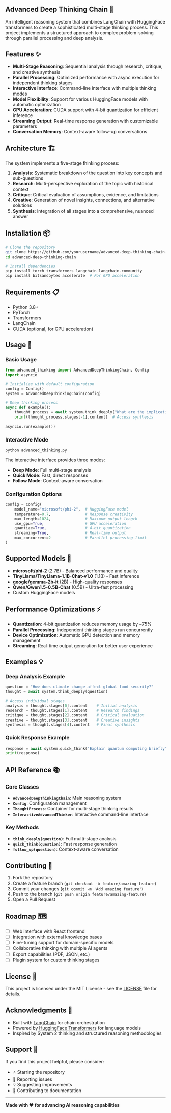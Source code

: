 ## Advanced Deep Thinking Chain 🧠

An intelligent reasoning system that combines LangChain with HuggingFace transformers to create a sophisticated multi-stage thinking process. This project implements a structured approach to complex problem-solving through parallel processing and deep analysis.

## Features ✨

- **Multi-Stage Reasoning**: Sequential analysis through research, critique, and creative synthesis
- **Parallel Processing**: Optimized performance with async execution for independent thinking stages
- **Interactive Interface**: Command-line interface with multiple thinking modes
- **Model Flexibility**: Support for various HuggingFace models with automatic optimization
- **GPU Acceleration**: CUDA support with 4-bit quantization for efficient inference
- **Streaming Output**: Real-time response generation with customizable parameters
- **Conversation Memory**: Context-aware follow-up conversations

## Architecture 🏗️

The system implements a five-stage thinking process:

1. **Analysis**: Systematic breakdown of the question into key concepts and sub-questions
2. **Research**: Multi-perspective exploration of the topic with historical context
3. **Critique**: Critical evaluation of assumptions, evidence, and limitations
4. **Creative**: Generation of novel insights, connections, and alternative solutions
5. **Synthesis**: Integration of all stages into a comprehensive, nuanced answer

## Installation 📦

```bash
# Clone the repository
git clone https://github.com/yourusername/advanced-deep-thinking-chain.git
cd advanced-deep-thinking-chain

# Install dependencies
pip install torch transformers langchain langchain-community
pip install bitsandbytes accelerate  # For GPU acceleration
```

## Requirements 📋

- Python 3.8+
- PyTorch
- Transformers
- LangChain
- CUDA (optional, for GPU acceleration)

## Usage 🚀

### Basic Usage

```python
from advanced_thinking import AdvancedDeepThinkingChain, Config
import asyncio

# Initialize with default configuration
config = Config()
system = AdvancedDeepThinkingChain(config)

# Deep thinking process
async def example():
    thought_process = await system.think_deeply("What are the implications of artificial intelligence on society?")
    print(thought_process.stages[-1].content)  # Access synthesis
    
asyncio.run(example())
```

### Interactive Mode

```bash
python advanced_thinking.py
```

The interactive interface provides three modes:
- **Deep Mode**: Full multi-stage analysis
- **Quick Mode**: Fast, direct responses
- **Follow Mode**: Context-aware conversation

### Configuration Options

```python
config = Config(
    model_name="microsoft/phi-2",  # HuggingFace model
    temperature=0.7,               # Response creativity
    max_length=1024,               # Maximum output length
    use_gpu=True,                  # GPU acceleration
    quantize=True,                 # 4-bit quantization
    streaming=True,                # Real-time output
    max_concurrent=2               # Parallel processing limit
)
```

## Supported Models 🤖

- **microsoft/phi-2** (2.7B) - Balanced performance and quality
- **TinyLlama/TinyLlama-1.1B-Chat-v1.0** (1.1B) - Fast inference
- **google/gemma-2b-it** (2B) - High-quality responses
- **Qwen/Qwen1.5-0.5B-Chat** (0.5B) - Ultra-fast processing
- Custom HuggingFace models

## Performance Optimizations ⚡

- **Quantization**: 4-bit quantization reduces memory usage by ~75%
- **Parallel Processing**: Independent thinking stages run concurrently
- **Device Optimization**: Automatic GPU detection and memory management
- **Streaming**: Real-time output generation for better user experience

## Examples 💡

### Deep Analysis Example

```python
question = "How does climate change affect global food security?"
thought = await system.think_deeply(question)

# Access individual stages
analysis = thought.stages[0].content    # Initial analysis
research = thought.stages[1].content    # Research findings
critique = thought.stages[2].content    # Critical evaluation
creative = thought.stages[3].content    # Creative insights
synthesis = thought.stages[4].content   # Final synthesis
```

### Quick Response Example

```python
response = await system.quick_think("Explain quantum computing briefly")
print(response)
```

## API Reference 📚

### Core Classes

- **`AdvancedDeepThinkingChain`**: Main reasoning system
- **`Config`**: Configuration management
- **`ThoughtProcess`**: Container for multi-stage thinking results
- **`InteractiveAdvancedThinker`**: Interactive command-line interface

### Key Methods

- **`think_deeply(question)`**: Full multi-stage analysis
- **`quick_think(question)`**: Fast response generation
- **`follow_up(question)`**: Context-aware conversation

## Contributing 🤝

1. Fork the repository
2. Create a feature branch (`git checkout -b feature/amazing-feature`)
3. Commit your changes (`git commit -m 'Add amazing feature'`)
4. Push to the branch (`git push origin feature/amazing-feature`)
5. Open a Pull Request

## Roadmap 🗺️

- [ ] Web interface with React frontend
- [ ] Integration with external knowledge bases
- [ ] Fine-tuning support for domain-specific models
- [ ] Collaborative thinking with multiple AI agents
- [ ] Export capabilities (PDF, JSON, etc.)
- [ ] Plugin system for custom thinking stages

## License 📄

This project is licensed under the MIT License - see the [LICENSE](LICENSE) file for details.

## Acknowledgments 🙏

- Built with [LangChain](https://github.com/langchain-ai/langchain) for chain orchestration
- Powered by [HuggingFace Transformers](https://github.com/huggingface/transformers) for language models
- Inspired by System 2 thinking and structured reasoning methodologies

## Support 💬

If you find this project helpful, please consider:
- ⭐ Starring the repository
- 🐛 Reporting issues
- 💡 Suggesting improvements
- 📖 Contributing to documentation

---

**Made with ❤️ for advancing AI reasoning capabilities**
